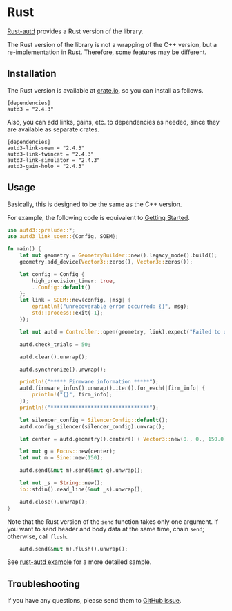 # Rust

[Rust-autd](https://github.com/shinolab/autd3/tree/master/rust) provides a Rust version of the library.

The Rust version of the library is not a wrapping of the C++ version, but a re-implementation in Rust.
Therefore, some features may be different.

## Installation

The Rust version is available at [crate.io](https://crates.io/crates/autd3), so you can install as follows.

```
[dependencies]
autd3 = "2.4.3"
```

Also, you can add links, gains, etc. to dependencies as needed, since they are available as separate crates.

```
[dependencies]
autd3-link-soem = "2.4.3"
autd3-link-twincat = "2.4.3"
autd3-link-simulator = "2.4.3"
autd3-gain-holo = "2.4.3"
```

## Usage

Basically, this is designed to be the same as the C++ version.

For example, the following code is equivalent to [Getting Started](../Users_Manual/getting_started.md).

```rust
use autd3::prelude::*;
use autd3_link_soem::{Config, SOEM};

fn main() {
    let mut geometry = GeometryBuilder::new().legacy_mode().build();
    geometry.add_device(Vector3::zeros(), Vector3::zeros());

    let config = Config {
        high_precision_timer: true,
        ..Config::default()
    };
    let link = SOEM::new(config, |msg| {
        eprintln!("unrecoverable error occurred: {}", msg);
        std::process::exit(-1);
    });

    let mut autd = Controller::open(geometry, link).expect("Failed to open");

    autd.check_trials = 50;

    autd.clear().unwrap();

    autd.synchronize().unwrap();

    println!("***** Firmware information *****");
    autd.firmware_infos().unwrap().iter().for_each(|firm_info| {
        println!("{}", firm_info);
    });
    println!("********************************");

    let silencer_config = SilencerConfig::default();
    autd.config_silencer(silencer_config).unwrap();

    let center = autd.geometry().center() + Vector3::new(0., 0., 150.0);

    let mut g = Focus::new(center);
    let mut m = Sine::new(150);

    autd.send(&mut m).send(&mut g).unwrap();

    let mut _s = String::new();
    io::stdin().read_line(&mut _s).unwrap();

    autd.close().unwrap();
}
```

Note that the Rust version of the `send` function takes only one argument. 
If you want to send header and body data at the same time, chain `send`; otherwise, call `flush`.
```rust
    autd.send(&mut m).flush().unwrap();
```

See [rust-autd example](https://github.com/shinolab/autd3/tree/master/rust/autd3-examples) for a more detailed sample.

## Troubleshooting

If you have any questions, please send them to [GitHub issue](https://github.com/shinolab/autd3/issues).
